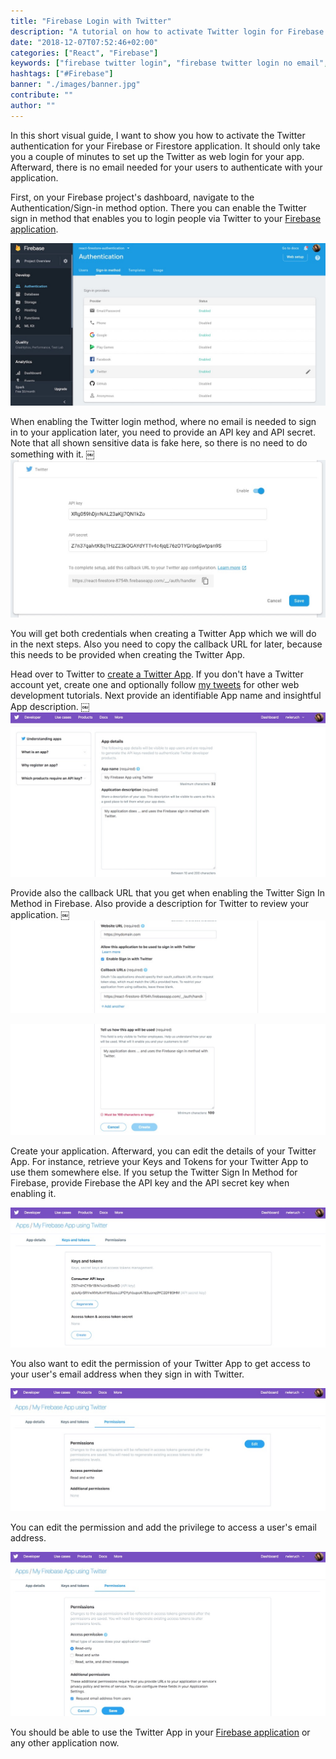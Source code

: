 ```yaml
---
title: "Firebase Login with Twitter"
description: "A tutorial on how to activate Twitter login for Firebase or Firestore where no email is required. After enabling the sign in method in Firebase, you have to create a Twitter App ..."
date: "2018-12-07T07:52:46+02:00"
categories: ["React", "Firebase"]
keywords: ["firebase twitter login", "firebase twitter login no email", "firebase login with twitter", "firebase twitter sign in", "firebase twitter login web"]
hashtags: ["#Firebase"]
banner: "./images/banner.jpg"
contribute: ""
author: ""
---
```


<Sponsorship />

<ReactFirebaseBook />

In this short visual guide, I want to show you how to activate the Twitter authentication for your Firebase or Firestore application. It should only take you a couple of minutes to set up the Twitter as web login for your app. Afterward, there is no email needed for your users to authenticate with your application.

First, on your Firebase project's dashboard, navigate to the Authentication/Sign-in method option. There you can enable the Twitter sign in method that enables you to login people via Twitter to your [Firebase application](/complete-firebase-authentication-react-tutorial/).

![firebase sign in methods](./images/banner.jpg)

When enabling the Twitter login method, where no email is needed to sign in to your application later, you need to provide an API key and API secret. Note that all shown sensitive data is fake here, so there is no need to do something with it.
￼
![firebase twitter login web](./images/firebase-sign-in-method-twitter.jpg)

You will get both credentials when creating a Twitter App which we will do in the next steps. Also you need to copy the callback URL for later, because this needs to be provided when creating the Twitter App.

Head over to Twitter to [create a Twitter App](https://developer.twitter.com/en/apps/create). If you don't have a Twitter account yet, create one and optionally follow [my tweets](https://twitter.com/rwieruch) for other web development tutorials. Next provide an identifiable App name and insightful App description.
￼
![twitter app create name description](./images/twitter-app-create-name-description.jpg)

Provide also the callback URL that you get when enabling the Twitter Sign In Method in Firebase. Also provide a description for Twitter to review your application.
￼
![twitter app create callback url](./images/twitter-app-create-callback-url.jpg)

![twitter app create description](./images/twitter-app-create-description.jpg)

Create your application. Afterward, you can edit the details of your Twitter App. For instance, retrieve your Keys and Tokens for your Twitter App to use them somewhere else. If you setup the Twitter Sign In Method for Firebase, provide Firebase the API key and the API secret key when enabling it.

![twitter app api keys secrets](./images/twitter-app-api-keys-secrets.jpg)

You also want to edit the permission of your Twitter App to get access to your user's email address when they sign in with Twitter.

![twitter app permissions](./images/twitter-app-permissions.jpg)

You can edit the permission and add the privilege to access a user's email address.

![twitter app permissions email](./images/twitter-app-permissions-email.jpg)

You should be able to use the Twitter App in your [Firebase application](/react-firebase-social-login/) or any other application now.
